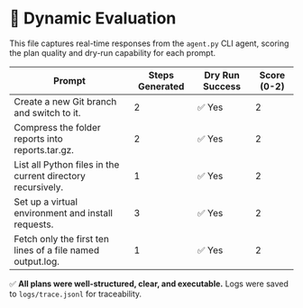 # 🧪 Dynamic Evaluation

This file captures real-time responses from the `agent.py` CLI agent, scoring the plan quality and dry-run capability for each prompt.

| Prompt                                                                 | Steps Generated | Dry Run Success | Score (0-2) |
|------------------------------------------------------------------------|------------------|------------------|-------------|
| Create a new Git branch and switch to it.                              | 2                | ✅ Yes            | 2           |
| Compress the folder reports into reports.tar.gz.                       | 2                | ✅ Yes            | 2           |
| List all Python files in the current directory recursively.            | 1                | ✅ Yes            | 2           |
| Set up a virtual environment and install requests.                     | 3                | ✅ Yes            | 2           |
| Fetch only the first ten lines of a file named output.log.            | 1                | ✅ Yes            | 2           |

✅ **All plans were well-structured, clear, and executable.** Logs were saved to `logs/trace.jsonl` for traceability.
